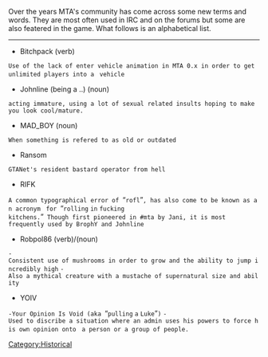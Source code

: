 Over the years MTA's community has come across some new terms and words. They are most often used in IRC and on the forums but some are also featered in the game. What follows is an alphabetical list.

<hr />

-   Bitchpack (verb)

`Use of the lack of enter vehicle animation in MTA 0.x in order to get unlimited players into a `
`vehicle`

-   Johnline (being a ..) (noun)

`acting immature, using a lot of sexual related insults hoping to make you look cool/mature.`

-   MAD\_BOY (noun)

`When something is refered to as old or outdated`

-   Ransom

`GTANet's resident bastard operator from hell`

-   RIFK

`A common typographical error of `“`rofl`”`, has also come to be known as an acronym `
`for `“`rolling` `in` `fucking` `kitchens.`”` Though first pioneered in #mta by Jani, it is most`
`frequently used by BrophY and Johnline`

-   Robpol86 (verb)/(noun)

`-Consistent use of mushrooms in order to grow and the ability to jump incredibly high`
`-Also a mythical creature with a mustache of supernatural size and ability`

-   YOIV

`-Your Opinion Is Void (aka `“`pulling` `a` `Luke`”`)`
`-Used to discribe a situation where an admin uses his powers to force his own opinion onto `
`a person or a group of people.`

[Category:Historical](/docs/category-historical.md "wikilink")
